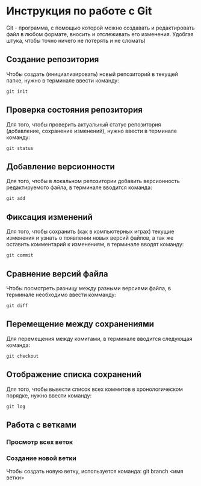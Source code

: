 # Инструкция по работе с Git

Git - программа, с помощью которой можно создавать и редактировать файл в любом формате, вносить и отслеживать его изменения. Удобгая штука, чтобы точно ничего не потерять и не сломать)

## Создание репозитория

Чтобы создать (инициализировать) новый репозиторий в текущей папке, нужно в терминале ввести команду:

    git init

## Проверка состояния репозитория

Для того, чтобы проверить актуальный статус репозитория (добавление, сохранение изменений), нужно ввести в терминале команду:

    git status

## Добавление версионности

Для того, чтобы в локальном репозитории добавить версионность редактируемого файла, в терминале вводится команда:

    git add

## Фиксация изменений

Для того, чтобы сохранить (как в компьютерных играх) текущие изменения и узнать о появлении новых версий файлов, а так же оставить комментарий к изменениям, в терминале вводят команду:

    git commit

## Сравнение версий файла

Чтобы посмотреть разницу между разными версиями файла, в терминале необходимо ввести комманду:

    git diff
    
## Перемещение между сохранениями

Для перемещения между комитами, в терминале вводится следующая команда:

    git checkout

## Отображение списка сохранений

Для того, чтобы вывести список всех коммитов в хронологическом порядке, нужно ввести команду:

    git log

## Работа с ветками

### Просмотр всех веток

### Создание новой ветки

Чтобы создать новую ветку, используется команда:
    git branch <имя ветки>
    